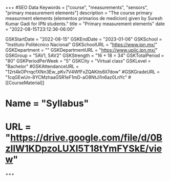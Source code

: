 +++
#SEO Data
Keywords = ["course", "measurements", "sensors", "primary measurement elements"]
description = "The course primary measurment elements (elementos primarios de medicion) given by Suresh Kumar Gadi for IPN students."
title = "Primary measurement elements"
date = "2022-08-15T23:12:36-06:00"

GSKStartDate = "2022-08-15"
GSKEndDate = "2023-01-06"
GSKSchool = "Instituto Politécnico Nacional"
GSKSchoolURL = "https://www.ipn.mx/"
GSKDepartment = ""
GSKDepartmentURL = "https://www.upiic.ipn.mx/"
GSKGroup = "5AV1, 5AV2"
GSKStrength = "16 + 18 = 34"
GSKTotalPeriod = "80"
GSKPeriodPerWeek = "5"
GSKCity = "Virtual class"
GSKLevel = "Bachelor"
#GSKAttendanceURL = "12rt4kOPrrqcfXNn3Ew_pKv7V4WfFxZQAKits6iI7dow"
#GSKGradeURL = "1cqGEwUn-8YCMzhaaG5R1eF1mD-aO8NtJi1n6az0LnYc"
#[[CourseMaterial]]
#    Name = "Syllabus"
#    URL = "https://drive.google.com/file/d/0BzllW1KDpzoLUXl5T18tYmFYSkE/view"

+++